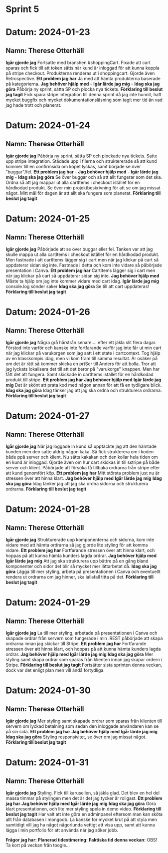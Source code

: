 # Sprint 5

# Datum: 2024-01-23

## Namn: Therese Otterhäll

**Igår gjorde jag** Fortsatte med branshen #shoppingCart. Fixade att cart sparas och fick till att token sätts när kund är inloggad för att kunna koppla på stripe checkout. Produkterna renderas ut i shoppingcart. Gjorde även Retrospective.
**Ett problem jag har** Ja med att hämta produkterna baserade på kategorierna.
**Jag behöver hjälp med** -
**Igår lärde jag mig** -
**Idag ska jag göra** Påbörja ny sprint, sätta SP och plocka nya tickets.
**Förklaring till beslut jag tagit** Fick spara stripe integration till denna sprint då jag inte hunnit, haft mycket buggfix och mycket dokumentationsläsning som tagit mer tid än vad jag hade trott och planerat.

# Datum: 2024-01-24

## Namn: Therese Otterhäll

**Igår gjorde jag** Påbörja ny sprint, sätta SP och plockade nya tickets. Satte upp stripe integration. Städade upp i filerna och struktererade så att kund kommer till en confirmsida om köpet lyckas, samt började se över "buggar"/fel.
**Ett problem jag har** -
**Jag behöver hjälp med** -
**Igår lärde jag mig** -
**Idag ska jag göra** Se över buggar och så att allt fungerar som det ska. Ordna så att jag mappar ut alla cartItems i checkout istället för en hårdkodad produkt. Se över min projektbeskrivning för att se om jag missat något. Mitt mål för dagen är att allt ska fungera som planerat.
**Förklaring till beslut jag tagit**

# Datum: 2024-01-25

## Namn: Therese Otterhäll

**Igår gjorde jag** Påbörjade att se över buggar eller fel. Tanken var att jag skulle mappa ut alla cartItems i checkout istället för en hårdkodad produkt. Men fastnade i att cartItems lägger sig i cart men när jag klickar på cart så uppdaterar sidan sig inte. Fastnade i detta och kom inte vidare så påbörjade presentation i Canva.
**Ett problem jag har** CartItems lägger sig i cart men när jag klickar på cart så uppdaterar sidan sig inte.
**Jag behöver hjälp med** Måste ta hjälp om jag inte kommer vidare med cart idag.
**Igår lärde jag mig** console.log sönder saker
**Idag ska jag göra** Se till att cart uppdateras!
**Förklaring till beslut jag tagit**

# Datum: 2024-01-26

## Namn: Therese Otterhäll

**Igår gjorde jag** Några grå hårstrån senare.... efter ett jäkla slit flera dagar. Förstod inte varför och kanske inte fortfarande varför jag inte får ut min cart när jag klickar på varukorgen som jag satt i ett state i cartcontext. Tog hjälp av en klasskompis idag, men vi kom fram till samma resultat. Är osäker på om det är rätt så kommer skicka en prtScr till Anders för att bolla. Tror att jag lyckats lokalisera det till att det beror på "varukorgs" knappen. Men har fått det att fungera. Samt skickade in cartItems istället för en hårdkodad produkt till stripe.
**Ett problem jag har**
**Jag behöver hjälp med**
**Igår lärde jag mig** Det är skönt att prata kod med någon annan för att få en tydligare blick.
**Idag ska jag göra** Idag tänker jag att jag ska ordna och strukturera ordrarna.
**Förklaring till beslut jag tagit**

# Datum: 2024-01-27

## Namn: Therese Otterhäll

**Igår gjorde jag** När jag loggade in kund så upptäckte jag att den hämtade kunden men den satte aldrig någon kaka. Så fick strukterera om i koden både ppå server och klient. Nu sätts kakakan och den kollar hela tiden om en kund är inloggad. Gjorde även om hur cart skickas in till sstripe på både server och klient. Påbörjade att försöka få tillbaka ordrarna från stripe efter att kund genomfört köp.
**Ett problem jag har** Mitt största problem just nu är stressen över att hinna klart.
**Jag behöver hjälp med**
**Igår lärde jag mig**
**Idag ska jag göra** Idag tänker jag att jag ska ordna sidorna och strukturera ordrarna.
**Förklaring till beslut jag tagit**

# Datum: 2024-01-28

## Namn: Therese Otterhäll

**Igår gjorde jag** Strukturerade upp komponenterna och sidorna, kom inte vidare med att hämta ordrarna så jag gjorde lite styling för att komma vidare.
**Ett problem jag har** Fortfarande stressen över att hinna klart, och hoppas på att kunna hämta kunders lagda ordrar.
**Jag behöver hjälp med**
**Igår lärde jag mig** Att jag ska strukturera upp bättre på en gång bland komponenter och sidor det blir så mycket mer lättarbetat då.
**Idag ska jag göra** Lägga till mer styling, arbeta på presentationen i Canva och eventuellt rendera ut ordrarna om jag hinner, ska iallafall titta på det.
**Förklaring till beslut jag tagit**

# Datum: 2024-01-29

## Namn: Therese Otterhäll

**Igår gjorde jag** La till mer styling, arbetade på presentationen i Canva och skapade ordrar från servern som fungerade i min .REST påbörjade att skapa ordrarna innan jag skickar till Stripe.
**Ett problem jag har** Fortfarande stressen över att hinna klart, och hoppas på att kunna hämta kunders lagda ordrar.
**Jag behöver hjälp med**
**Igår lärde jag mig**
**Idag ska jag göra** Mer styling samt skapa ordrar som sparas från klienten innan jag skapar ordern i Stripe.
**Förklaring till beslut jag tagit** Fortsätter sista sprinten denna veckan, dock var det enligt plan men vill ändå förtydliga.

# Datum: 2024-01-30

## Namn: Therese Otterhäll

**Igår gjorde jag** Mer styling samt skapade ordrar som sparas från klienten till servern om lyckad betalning som sedan den inloggade användaren kan se på sin sida.
**Ett problem jag har**
**Jag behöver hjälp med**
**Igår lärde jag mig**
**Idag ska jag göra** Styling responsivitet, se över om jag missat något.
**Förklaring till beslut jag tagit**

# Datum: 2024-01-31

## Namn: Therese Otterhäll

**Igår gjorde jag** Styling. Fick till karusellen, så jäkla glad. Det blev en hel del massa timmar på stylingen men det är det jag tycker är roligast.
**Ett problem jag har**
**Jag behöver hjälp med**
**Igår lärde jag mig**
**Idag ska jag göra** Göra klart presentationen, och lite mer styling spela in demo video.
**Förklaring till beslut jag tagit** Har valt att inte göra en adminpanel eftersom man kan sköta allt från databasen i mongodb. La kanske för mycket krut på att styla men samtidigt vill jag ha något någorlunda vettigt att visa upp, samt att kunna lägga i min portfolio för att använda när jag söker jobb.

**Frågor jag har:**
**Planerad tidestimering:**
**Faktiska tid denna veckan:**
OBS! Ta kort på veckan från toogle...

